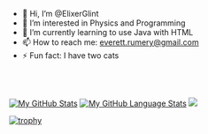 - 👋 Hi, I’m @ElixerGlint
- 👀 I’m interested in Physics and Programming
- 🌱 I’m currently learning to use Java with HTML
- 📫 How to reach me: everett.rumery@gmail.com
- ⚡ Fun fact: I have two cats

<br><br>

[![My GitHub Stats](https://github-readme-stats.vercel.app/api/?username=ElixerGlint&count_private=true&theme=tokyonight&showicons=true)]()
[![My GitHub Language Stats](https://github-readme-stats.vercel.app/api/top-langs/?username=ElixerGlint&langs_count=5&theme=tokyonight)]()
![](https://github-readme-streak-stats.herokuapp.com/?user=ElixerGlint&theme=tokyonight&hide_border=false)<br/>

[![trophy](https://github-profile-trophy.vercel.app/?username=ElixerGlint&margin-w=8)](https://github.com/ryo-ma/github-profile-trophy)

